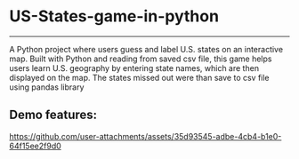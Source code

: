 # US-States-game-in-python
-------------------------------------------------------------------------------------------------------------------------------------------------------------------
A Python project where users guess and label U.S. states on an interactive map. Built with Python and reading from saved csv file, this game helps users learn U.S. geography by entering state names, which are then displayed on the map. The states missed out were than save to csv file using pandas library



## Demo features: 
https://github.com/user-attachments/assets/35d93545-adbe-4cb4-b1e0-64f15ee2f9d0

